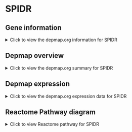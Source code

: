 <h1>SPIDR</h1>

<h2>Gene information</h2>
<details>
  <summary>Click to view the depmap.org information for SPIDR</summary>
  <iframe src="https://depmap.org/portal/gene/SPIDR?tab=about" style="border:none;width:100%;height:800px"></iframe>
</details>

<h2>Depmap overview</h2>
<details>
  <summary>Click to view the depmap.org summary for SPIDR</summary>
  <iframe src="https://depmap.org/portal/gene/SPIDR?tab=overview" style="border:none;width:100%;height:800px"></iframe>
</details>

<h2>Depmap expression</h2>
<details>
  <summary>Click to view the depmap.org expression data for SPIDR</summary>
  <iframe src="https://depmap.org/portal/gene/SPIDR?tab=characterization" style="border:none;width:100%;height:800px"></iframe>
</details>



<h2>Reactome Pathway diagram</h2>
<details>
  <summary>Click to view Reactome pathway for SPIDR</summary>
  <p>Resolution of D-loop Structures through Holliday Junction Intermediates</p>
  <iframe src="https://reactome.org/PathwayBrowser/#/R-HSA-5693568" style="border:none;width:100%;height:800px"></iframe>
</details>



